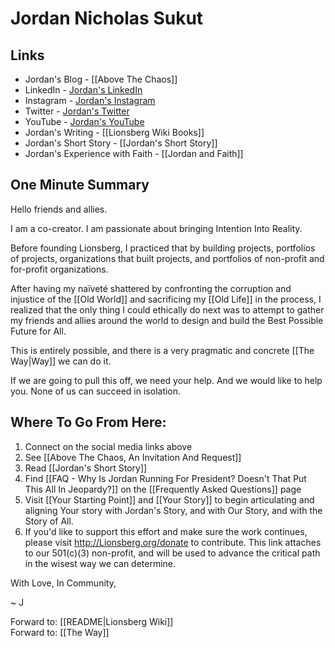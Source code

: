 # Jordan Nicholas Sukut

## Links
- Jordan's Blog - [[Above The Chaos]]    
- LinkedIn - [Jordan's LinkedIn](https://www.linkedin.com/in/jordannicholassukut)    
- Instagram - [Jordan's Instagram](https://www.instagram.com/jnicholasone)    
- Twitter - [Jordan's Twitter](https://www.twitter.com/jnicholasone)     
- YouTube - [Jordan's YouTube](https://youtube.com/channel/UC11z9ZvB0VJATYGN7Zs104w)    
- Jordan's Writing - [[Lionsberg Wiki Books]] 
- Jordan's Short Story - [[Jordan's Short Story]]  
- Jordan's Experience with Faith - [[Jordan and Faith]]  

## One Minute Summary 

Hello friends and allies. 

I am a co-creator. I am passionate about bringing Intention Into Reality. 

Before founding Lionsberg, I practiced that by building projects, portfolios of projects, organizations that built projects, and portfolios of non-profit and for-profit organizations. 

After having my naïveté shattered by confronting the corruption and injustice of the [[Old World]] and sacrificing my [[Old Life]] in the process, I realized that the only thing I could ethically do next was to attempt to gather my friends and allies around the world to design and build the Best Possible Future for All. 

This is entirely possible, and there is a very pragmatic and concrete [[The Way|Way]] we can do it. 

If we are going to pull this off, we need your help. And we would like to help you. None of us can succeed in isolation. 

## Where To Go From Here: 
1. Connect on the social media links above  
2. See [[Above The Chaos, An Invitation And Request]]  
3. Read [[Jordan's Short Story]]   
4. Find [[FAQ - Why Is Jordan Running For President? Doesn't That Put This All In Jeopardy?]] on the [[Frequently Asked Questions]] page   
5. Visit [[Your Starting Point]] and [[Your Story]] to begin articulating and aligning Your story with Jordan's Story, and with Our Story, and with the Story of All.   
6. If you'd like to support this effort and make sure the work continues, please visit http://Lionsberg.org/donate to contribute. This link attaches to our 501(c)(3) non-profit, and will be used to advance the critical path in the wisest way we can determine.  

With Love, In Community, 

~ J 

Forward to: [[README|Lionsberg Wiki]]  
Forward to: [[The Way]]  